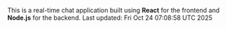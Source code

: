 This is a real-time chat application built using **React** for the frontend and **Node.js** for the backend.
Last updated: Fri Oct 24 07:08:58 UTC 2025
